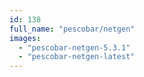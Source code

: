 ```yaml
---
id: 138
full_name: "pescobar/netgen"
images: 
  - "pescobar-netgen-5.3.1"
  - "pescobar-netgen-latest"
---
```

